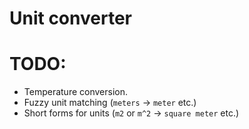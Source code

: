 # Unit converter
<script id="asciicast-PMoMY8eGItlss0ZQ9J4EdjkF7" src="https://asciinema.org/a/PMoMY8eGItlss0ZQ9J4EdjkF7.js" async></script>

# TODO:
- Temperature conversion.
- Fuzzy unit matching (`meters` -> `meter` etc.)
- Short forms for units (`m2` or `m^2` -> `square meter` etc.)
